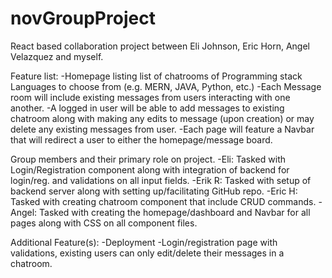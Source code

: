 # novGroupProject

React based collaboration project between Eli Johnson, Eric Horn, Angel Velazquez and myself.

Feature list:
-Homepage listing list of chatrooms of Programming stack Languages to choose from (e.g. MERN, JAVA, Python, etc.)
-Each Message room will include existing messages from users interacting with one another. 
-A logged in user will be able to add messages to existing chatroom along with making any edits to message (upon creation) or may delete any existing messages from user. 
-Each page will feature a Navbar that will redirect a user to either the homepage/message board. 

Group members and their primary role on project.
-Eli: Tasked with Login/Registration component along with integration of backend for login/reg. and validations on all input fields. 
-Erik R: Tasked with setup of backend server along with setting up/facilitating GitHub repo. 
-Eric H:  Tasked with creating chatroom component that include CRUD commands.
-Angel: Tasked with creating the homepage/dashboard and Navbar for all pages along with CSS on all component files.

Additional Feature(s): 
-Deployment 
-Login/registration page with validations, existing users can only edit/delete their messages in a chatroom.  
